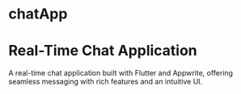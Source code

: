 # chatApp
# Real-Time Chat Application


A real-time chat application built with Flutter and Appwrite, offering seamless messaging with rich features and an intuitive UI.

